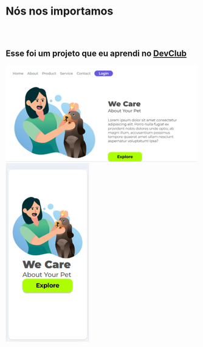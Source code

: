 <h1>Nós nos importamos</h1>
<br>
<br>
<h2>Esse foi um projeto que eu aprendi no <a href="https:rodolfomori.com.br/devclub">DevClub</a></h2>
<img src="https://github.com/AlisonFCruz/projetoteste-2/blob/master/we%20care%2001.png?raw=true"/>
<img src="https://github.com/AlisonFCruz/projetoteste-2/blob/master/we%20care%2002.png?raw=true"/>
